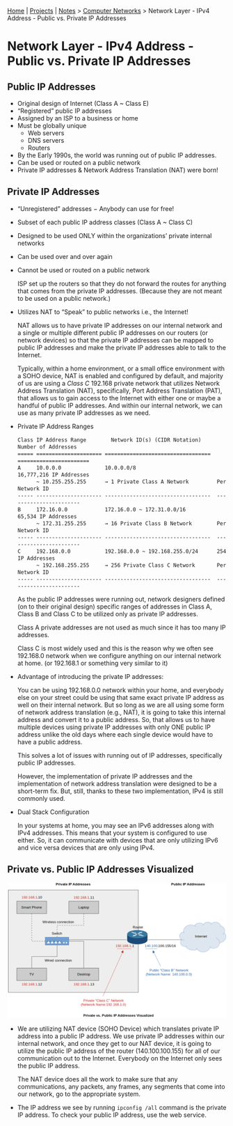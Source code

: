 [Home](../../) | [Projects](../../projects) | [Notes](../) > <a href="./">Computer Networks</a> > Network Layer - IPv4 Address - Public vs. Private IP Addresses

# Network Layer - IPv4 Address - Public vs. Private IP Addresses



## Public IP Addresses

- Original design of Internet (Class A ~ Class E)
- “Registered” public IP addresses
- Assigned by an ISP to a business or home
- Must be globally unique        
  - Web servers
  - DNS servers
  - Routers
- By the Early 1990s, the world was running out of public IP addresses.
- Can be used or routed on a public network
- Private IP addresses & Network Address Translation (NAT) were born!



## Private IP Addresses

* “Unregistered” addresses − Anybody can use for free!

* Subset of each public IP address classes (Class A ~ Class C)

* Designed to be used ONLY within the organizations’ private internal networks

* Can be used over and over again

* Cannot be used or routed on a public network        

  ISP set up the routers so that they do not forward the routes for anything that comes from the private IP addresses. (Because they are not meant to be used on a public network.)

* Utilizes NAT to “Speak” to public networks i.e., the Internet!        

  NAT allows us to have private IP addresses on our internal network and a single or multiple different public IP addresses on our routers (or network devices) so that the private IP addresses can be mapped to public IP addresses and make the private IP addresses able to talk to the Internet.

  Typically, within a home environment, or a small office environment with a SOHO device, NAT is enabled and configured by default, and majority of us are using a *Class C* 192.168 private network that utilizes Network Address Translation (NAT), specifically, Port Address Translation (PAT), that allows us to gain access to the Internet with either one or maybe a handful of public IP addresses. And within our internal network, we can use as many private IP addresses as we need.

* Private IP Address Ranges

  ```plain
  Class IP Address Range		Network ID(s) (CIDR Notation)       Number of Addresses  
  ===== ===================== ==================================  =======================
  A     10.0.0.0              10.0.0.0/8                          16,777,216 IP Addresses
        ~ 10.255.255.255      → 1 Private Class A Network         Per Network ID
  ----- --------------------- ----------------------------------  -----------------------
  B     172.16.0.0            172.16.0.0 ~ 172.31.0.0/16          65,534 IP Addresses
        ~ 172.31.255.255      → 16 Private Class B Network        Per Network ID
  ----- --------------------- ----------------------------------  -----------------------
  C     192.168.0.0           192.168.0.0 ~ 192.168.255.0/24      254 IP Addresses
        ~ 192.168.255.255     → 256 Private Class C Network       Per Network ID
  ----- --------------------- ----------------------------------  -----------------------
  ```

  As the public IP addresses were running out, network designers defined (on to their original design) specific ranges of addresses in Class A, Class B and Class C to  be utilized only as private IP addresses.

  Class A private addresses are not used as much since it has too many IP addresses.

  Class C is most widely used and this is the reason why we often see 192.168.0 network when we configure anything on our internal network at home. (or 192.168.1 or something very similar to it)

* Advantage of introducing the private IP addresses:

  You can be using 192.168.0.0 network within your home, and everybody else on your street could be using that same exact private IP address as well on their internal network. But so long as we are all using some form of network address translation  (e.g., NAT), it is going to take this internal address and convert it to a public  address. So, that allows us to have multiple devices using private IP addresses  with only ONE public IP address unlike the old days where each single device would have to have a public address.

  This solves a lot of issues with running out of IP addresses, specifically public IP addresses.

  However, the implementation of private IP addresses and the implementation of network address translation were designed to be a short-term fix. But, still, thanks to these two implementation, IPv4 is still commonly used.

* Dual Stack Configuration    

  In your systems at home, you may see an IPv6 addresses along with IPv4 addresses. This means that your system is configured to use either. So, it can communicate with devices that are only utilizing IPv6 and vice versa devices that are only using IPv4.



## Private vs. Public IP Addresses Visualized



<img src="./img/private-ip-vs-public-ip-visualized.png" alt="private-ip-vs-public-ip-visualized" width="1000">



* We are utilizing NAT device (SOHO Device) which translates private IP address into a public IP address. We use private IP addresses within our internal network, and once they get to our NAT device, it is going to utilize the public IP address of the router (140.100.100.155) for all of our communication out to the Internet. Everybody on the Internet only sees the public IP address.

  The NAT device does all the work to make sure that any communications, any packets, any frames, any segments that come into our network, go to the appropriate system.

* The IP address we see by running `ipconfig /all` command is the private IP address. To check your public IP address, use the web service.